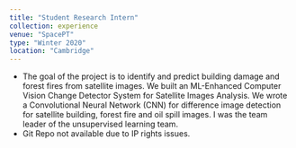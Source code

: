 ```yaml
---
title: "Student Research Intern"
collection: experience
venue: "SpacePT"
type: "Winter 2020"
location: "Cambridge"
---
```


* The goal of the project is to identify and predict building damage and forest fires from satellite images. We built an ML-Enhanced Computer Vision Change Detector System for Satellite Images Analysis. We wrote a Convolutional Neural Network (CNN) for difference image detection for satellite building, forest fire and oil spill images. I was the team leader of the unsupervised learning team.
* Git Repo not available due to IP rights issues.